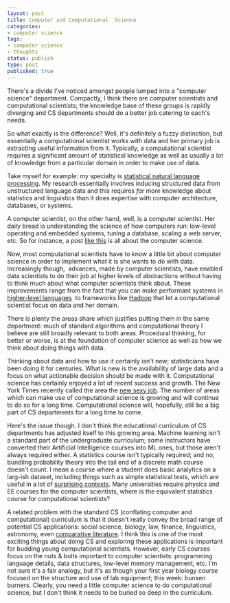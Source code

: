 ```yaml
---
layout: post
title: Computer and Computational  Science
categories:
- computer science
tags:
- computer science
- thoughts
status: publish
type: post
published: true
---
```

There's a divide I've noticed amongst people lumped into a "computer science" department. Compactly, I think there are computer scientists and computational scientists; the knowledge base of these groups is rapidly diverging and CS departments should do a better job catering to each's needs.

So what exactly is the difference? Well, it's definitely a fuzzy distinction, but essentially a computational scientist works with data and her primary job is extracting useful information from it. Typically, a computational scientist requires a significant amount of statistical knowledge as well as usually a lot of knowledge from a particular domain in order to make use of data.

Take myself for example: my specialty is <a href="http://en.wikipedia.org/wiki/Natural_language_processing">statistical natural language processing</a>. My research essentially involves inducing structured data
from unstructured language data and this requires <em>far more</em> knowledge about statistics and linguistics than it does expertise with computer architecture, databases, or systems.

A computer scientist, on the other hand, well, is a computer scientist. Her daily bread is understanding the science of how computers run: low-level operating and embedded systems, tuning a database, scaling a web server, etc. So for instance, a post <a href="http://al3x.net/2010/07/27/node.html">like this</a> is all about the computer science.

Now, most computational scientists have to know a little bit about computer science in order to implement what it is she wants to do with data. Increasingly though,  advances, made by computer scientists, have enabled data scientists to do their job at higher levels of abstractions without having to think much about what computer scientists think about. These improvements range from the fact that you can make performant systems in <a href="http://clojure.org">higher-level languages</a>  to frameworks like <a href="http://hadoop.apache.org/">Hadoop</a> that let a computational scientist focus on data and her domain.

There is plenty the areas share which justifies putting them in the same department: much of standard algorithms and computational theory I believe are still broadly relevant to both areas. Procedural thinking, for better or worse, is at the foundation of computer science as well as how we think about doing things with data.

Thinking about data and how to use it certainly isn't new; statisticians have been doing it for centuries. What is new is the availability of large data and a focus on what actionable decision should be made with it. Computational science has certainly enjoyed a lot of recent success and growth. The New York Times recently called the area the <a href="http://www.nytimes.com/2009/08/06/technology/06stats.html">new sexy job</a>. The number of areas which can make use of computational science is growing and will continue to do so for a long time. Computational science will, hopefully, still be a big part of CS departments for a long time to come.

Here's the issue though. I don't think the educational curriculum of CS departments has adjusted itself to this growing area. Machine learning isn't a standard part of the undergraduate curriculum; some instructors have converted their Artificial Intelligence courses into ML ones, but those aren't always required either. A statistics course isn't typically required; and no, bundling probability theory into the tail end of a  discrete math course doesn't count. I mean a course where a student does basic analytics on a larg-ish dataset, including things such as simple statistical tests, which are useful in a lot of <a href="http://www.niemanlab.org/2009/10/how-the-huffington-post-uses-real-time-testing-to-write-better-headlines/">surprising contexts</a>. Many universities require physics and  EE courses for the computer scientists, where is the equivalent statistics course for computational scientists?

A related problem with the standard CS (conflating computer and computational) curriculum is that it doesn't really convey the broad range of potential CS applications: social science, biology, law, finance, linguistics, astronomy, even <a href="http://aclweb.org/anthology-new/P/P10/P10-1015.pdf">comparative literature</a>. I think this is one of the most exciting things about doing CS and exploring these applications is important for budding young computational scientists. However, early  CS courses focus on the nuts &amp; bolts important to computer scientists: programming language details, data structures, low-level memory management, etc. I'm not sure it's a fair analogy, but it's as though your first year biology course focused on the structure and use of lab equipment; this week: bunsen burners. Clearly, you need a little computer science to do computational science, but I don't think it needs to be buried so deep in the curriculum.
